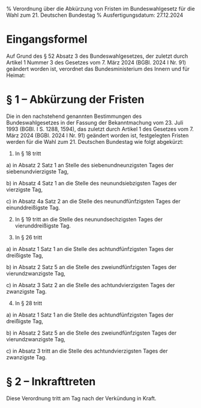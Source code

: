 % Verordnung über die Abkürzung von Fristen im Bundeswahlgesetz für die Wahl zum 21. Deutschen Bundestag
% Ausfertigungsdatum: 27.12.2024
 
# Eingangsformel

Auf Grund des § 52 Absatz 3 des Bundeswahlgesetzes, der zuletzt durch Artikel 1 Nummer 3 des Gesetzes vom 7. März 2024 (BGBl. 2024 I Nr. 91) geändert worden ist, verordnet das Bundesministerium des Innern und für Heimat:

# § 1 – Abkürzung der Fristen

Die in den nachstehend genannten Bestimmungen des Bundeswahlgesetzes in der Fassung der Bekanntmachung vom 23. Juli 1993 (BGBl. I S. 1288, 1594), das zuletzt durch Artikel 1 des Gesetzes vom 7. März 2024 (BGBl. 2024 I Nr. 91) geändert worden ist, festgelegten Fristen werden für die Wahl zum 21. Deutschen Bundestag wie folgt abgekürzt:

1. In § 18 tritt

a) in Absatz 2 Satz 1 an Stelle des siebenundneunzigsten Tages der siebenundvierzigste Tag,

b) in Absatz 4 Satz 1 an die Stelle des neunundsiebzigsten Tages der vierzigste Tag,

c) in Absatz 4a Satz 2 an die Stelle des neunundfünfzigsten Tages der einunddreißigste Tag.

2. In § 19 tritt an die Stelle des neunundsechzigsten Tages der vierunddreißigste Tag.

3. In § 26 tritt

a) in Absatz 1 Satz 1 an die Stelle des achtundfünfzigsten Tages der dreißigste Tag,

b) in Absatz 2 Satz 5 an die Stelle des zweiundfünfzigsten Tages der vierundzwanzigste Tag,

c) in Absatz 3 Satz 2 an die Stelle des achtundvierzigsten Tages der zwanzigste Tag.

4. In § 28 tritt

a) in Absatz 1 Satz 1 an die Stelle des achtundfünfzigsten Tages der dreißigste Tag,

b) in Absatz 2 Satz 5 an die Stelle des zweiundfünfzigsten Tages der vierundzwanzigste Tag,

c) in Absatz 3 tritt an die Stelle des achtundvierzigsten Tages der zwanzigste Tag.

# § 2 – Inkrafttreten

Diese Verordnung tritt am Tag nach der Verkündung in Kraft.
